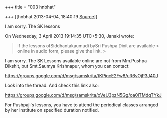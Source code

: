 +++
title = "003 hnbhat"

+++
[[hnbhat	2013-04-04, 18:40:19 [Source](https://groups.google.com/g/samskrita/c/MZUxX-xMbrg)]]



I am sorry. The SK lessons  
  
On Wednesday, 3 April 2013 19:14:35 UTC+5:30, Janaki wrote:

> If the lessons ofSiddhantakaumudi bySri Pushpa Dixit are available > online in audio form, please give the link. >
> 
> >   
> > 

  

I am sorry. The SK Lessons available online are not from Mm.Pushpa Dikshit, but Smt.Saumya Krishnapur, whom you can contact:

  

<https://groups.google.com/d/msg/samskrita/tKPiqcE2Fw8/uR6vOjP3J40J>

  

Look into the thread. And check this link also:

  

<https://groups.google.com/d/msg/samskrita/xVeU3pzN5Gg/oa0lTMdqTYkJ>

  

For Pushpaji's lessons, you have to attend the periodical classes arranged by her Institute on specified duration notified.

  





